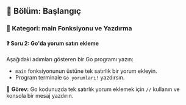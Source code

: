 ## 📘 Bölüm: Başlangıç  
### 🔹 Kategori: main Fonksiyonu ve Yazdırma  
#### ❓ Soru 2: Go'da yorum satırı ekleme

Aşağıdaki adımları gösteren bir Go programı yazın:

- `main` fonksiyonunun üstüne tek satırlık bir yorum ekleyin.
- Program terminale `Go yorumları!` yazdırsın.

🔧 **Görev:** Go kodunuzda tek satırlık yorum eklemek için `//` kullanın ve konsola bir mesaj yazdırın.

